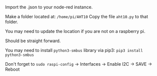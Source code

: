 Import the .json to your node-red instance.

Make a folder located at:  ```/home/pi/AHT10```
Copy the file ```aht10.py``` to that folder.

You may need to update the location if you are not on a raspberry pi.

Should be straight forward.

You may need to install ```python3-smbus``` library via pip3:   ```pip3 install python3-smbus```

Don't forget to ```sudo raspi-config``` -> Interfaces ->  Enable I2C  ->  SAVE  ->  Reboot

